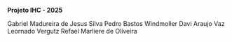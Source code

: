 **Projeto IHC  - 2025**

Gabriel Madureira de Jesus Silva
Pedro Bastos Windmoller
Davi Araujo Vaz
Leornado Vergutz
Refael Marliere de Oliveira